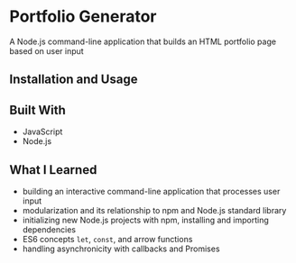 # Portfolio Generator

A Node.js command-line application that builds an HTML portfolio page based on user input

## Installation and Usage

## Built With
* JavaScript
* Node.js

## What I Learned
* building an interactive command-line application that processes user input
* modularization and its relationship to npm and Node.js standard library
* initializing new Node.js projects with npm, installing and importing dependencies
* ES6 concepts ```let```, ```const```, and arrow functions
* handling asynchronicity with callbacks and Promises
